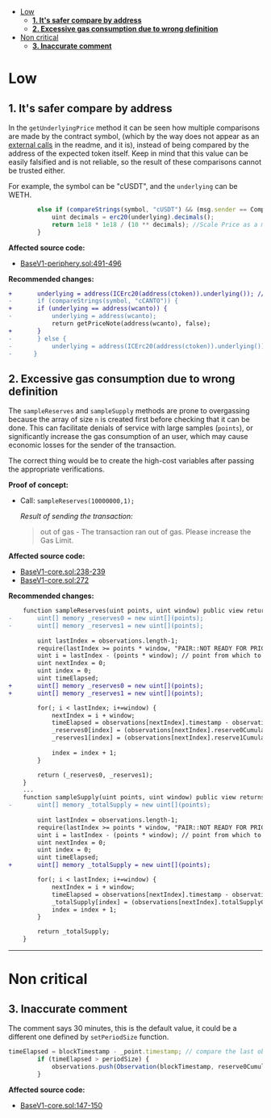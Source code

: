 - [Low](#low)
    - [**1. It's safer compare by address**](#1-its-safer-compare-by-address)
    - [**2. Excessive gas consumption due to wrong definition**](#2-excessive-gas-consumption-due-to-wrong-definition)
- [Non critical](#non-critical)
    - [**3. Inaccurate comment**](#3-inaccurate-comment)

# Low


## **1. It's safer compare by address**

In the `getUnderlyingPrice` method it can be seen how multiple comparisons are made by the contract symbol, (which by the way does not appear as an [external calls](https://github.com/code-423n4/2022-09-canto/blob/main/README.md#external-calls) in the readme, and it is), instead of being compared by the address of the expected token itself. Keep in mind that this value can be easily falsified and is not reliable, so the result of these comparisons cannot be trusted either.

For example, the symbol can be "cUSDT", and the `underlying` can be WETH.

```javascript
        else if (compareStrings(symbol, "cUSDT") && (msg.sender == Comptroller )) {
            uint decimals = erc20(underlying).decimals();
            return 1e18 * 1e18 / (10 ** decimals); //Scale Price as a mantissa to maintain precision in comptroller
        } 
```

**Affected source code:**

- [BaseV1-periphery.sol:491-496](https://github.com/code-423n4/2022-09-canto/blob/65fbb8b9de22cf8f8f3d742b38b4be41ee35c468/src/Swap/BaseV1-periphery.sol#L491-L496)

**Recommended changes:**

```diff
+       underlying = address(ICErc20(address(ctoken)).underlying()); // We are getting the price for a CErc20 lending market
-       if (compareStrings(symbol, "cCANTO")) {
+       if (underlying == address(wcanto)) {
-           underlying = address(wcanto);
            return getPriceNote(address(wcanto), false);
+       }
-       } else {
-           underlying = address(ICErc20(address(ctoken)).underlying()); // We are getting the price for a CErc20 lending market
-      }
```

## **2. Excessive gas consumption due to wrong definition**

The `sampleReserves` and `sampleSupply` methods are prone to overgassing because the array of size `n` is created first before checking that it can be done. This can facilitate denials of service with large samples (`points`), or significantly increase the gas consumption of an user, which may cause economic losses for the sender of the transaction.

The correct thing would be to create the high-cost variables after passing the appropriate verifications.

**Proof of concept:**

- Call: `sampleReserves(10000000,1);`

    *Result of sending the transaction:*

    > out of gas - The transaction ran out of gas. Please increase the Gas Limit.

**Affected source code:**

- [BaseV1-core.sol:238-239](https://github.com/code-423n4/2022-09-canto/blob/65fbb8b9de22cf8f8f3d742b38b4be41ee35c468/src/Swap/BaseV1-core.sol#L238-L239)
- [BaseV1-core.sol:272](https://github.com/code-423n4/2022-09-canto/blob/65fbb8b9de22cf8f8f3d742b38b4be41ee35c468/src/Swap/BaseV1-core.sol#L272)

**Recommended changes:**

```diff
    function sampleReserves(uint points, uint window) public view returns (uint[] memory, uint[] memory) {
-       uint[] memory _reserves0 = new uint[](points);
-       uint[] memory _reserves1 = new uint[](points);
        
        uint lastIndex = observations.length-1;
        require(lastIndex >= points * window, "PAIR::NOT READY FOR PRICING");
        uint i = lastIndex - (points * window); // point from which to begin the sample
        uint nextIndex = 0;
        uint index = 0;
        uint timeElapsed;
+       uint[] memory _reserves0 = new uint[](points);
+       uint[] memory _reserves1 = new uint[](points);

        for(; i < lastIndex; i+=window) {
            nextIndex = i + window;
            timeElapsed = observations[nextIndex].timestamp - observations[i].timestamp;
            _reserves0[index] = (observations[nextIndex].reserve0Cumulative - observations[i].reserve0Cumulative) / timeElapsed;
            _reserves1[index] = (observations[nextIndex].reserve1Cumulative - observations[i].reserve1Cumulative) / timeElapsed;
            
            index = index + 1;
        }

        return (_reserves0, _reserves1);
    }
    ...
    function sampleSupply(uint points, uint window) public view returns (uint[] memory) {
-       uint[] memory _totalSupply = new uint[](points);
        
        uint lastIndex = observations.length-1;
        require(lastIndex >= points * window, "PAIR::NOT READY FOR PRICING");
        uint i = lastIndex - (points * window); // point from which to begin the sample
        uint nextIndex = 0;
        uint index = 0;
        uint timeElapsed;
+       uint[] memory _totalSupply = new uint[](points);

        for(; i < lastIndex; i+=window) {
            nextIndex = i + window;
            timeElapsed = observations[nextIndex].timestamp - observations[i].timestamp;
            _totalSupply[index] = (observations[nextIndex].totalSupplyCumulative - observations[i].totalSupplyCumulative) / timeElapsed;
            index = index + 1;
        }

        return _totalSupply;
    }
```

---

# Non critical

## **3. Inaccurate comment**

The comment says 30 minutes, this is the default value, it could be a different one defined by `setPeriodSize` function.

```javascript
timeElapsed = blockTimestamp - _point.timestamp; // compare the last observation with current timestamp, if greater than 30 minutes, record a new event
        if (timeElapsed > periodSize) {
            observations.push(Observation(blockTimestamp, reserve0CumulativeLast, reserve1CumulativeLast, totalSupplyCumulativeLast));
        }
```

**Affected source code:**

- [BaseV1-core.sol:147-150](https://github.com/code-423n4/2022-09-canto/blob/65fbb8b9de22cf8f8f3d742b38b4be41ee35c468/src/Swap/BaseV1-core.sol#L147-L150)


